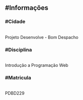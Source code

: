<h2>#Informações </h2>

<h3> #Cidade </h3> <br> Projeto Desenvolve - Bom Despacho

<h3> #Disciplina </h3> <br> Introdução a Programação Web

<h3> #Matricula </h3> <br> PDBD229
